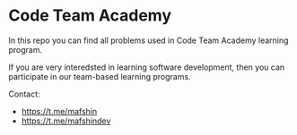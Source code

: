 # Code Team Academy
In this repo you can find all problems used in Code Team Academy learning program.

If you are very interedsted in learning software development, then you can participate in our team-based learning programs. 

Contact: 
- https://t.me/mafshin
- https://t.me/mafshindev
